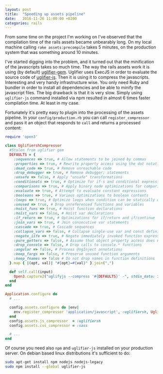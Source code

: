 ```yaml
---
layout: post
title:  "Speeding up assets pipeline"
date:   2016-11-26 11:00:00 +0200
categories: rails
---
```


From some time on the project I'm working on I've observed that the compilation time of the rails assets became unbearably long. On my local machine calling `rake assets:precompile` takes 5 minutes, on the production system that was something around 10 minutes.

I've started digging into the problem, and it turned out that the minification of the javascripts takes so much time. The way the rails assets work it is using (by default) [uglifier-gem](https://github.com/lautis/uglifier). Uglifier uses ExecJS in order to evaluate the source code of [uglifier-js](https://github.com/mishoo/UglifyJS2). Then it is using it to compress the javascripts. Interesting and very handy infrastructure wise. You only need Ruby and bundler in order to install all dependencies and be able to minify the javascript files.
The big drawback is that it is very slow. Simply using `uglifier-js` command installed via npm resulted in almost 6 times faster compilation time. At least in my case.

Fortunately it's pretty easy to plugin into the processing of the assets pipeline. In your `config/production.rb` you can call `register_compressor` and pass it an object that responds to `call` and returns a processed content:

```rb
require 'open3'

class UglifiershCompressor
  #Stolen from uglifier gem
  DEFAULTS = {
    :sequences => true, # Allow statements to be joined by commas
    :properties => true, # Rewrite property access using the dot notation
    :dead_code => true, # Remove unreachable code
    :drop_debugger => true, # Remove debugger; statements
    :unsafe => false, # Apply "unsafe" transformations
    :conditionals => true, # Optimize for if-s and conditional expressions
    :comparisons => true, # Apply binary node optimizations for comparisons
    :evaluate => true, # Attempt to evaluate constant expressions
    :booleans => true, # Various optimizations to boolean contexts
    :loops => true, # Optimize loops when condition can be statically determined
    :unused => true, # Drop unreferenced functions and variables
    :hoist_funs => true, # Hoist function declarations
    :hoist_vars => false, # Hoist var declarations
    :if_return => true, # Optimizations for if/return and if/continue
    :join_vars => true, # Join consecutive var statements
    :cascade => true, # Cascade sequences
    :collapse_vars => false, # Collapse single-use var and const definitions when possible.
    :negate_iife => true, # Negate immediately invoked function expressions to avoid extra parens
    :pure_getters => false, # Assume that object property access does not have any side-effects
    :drop_console => false, # Drop calls to console.* functions
    :angular => false, # Process @ngInject annotations
    :keep_fargs => false, # Preserve unused function arguments
    :keep_fnames => false # Do not drop names in function definitions
  }.map { |(opt, val)| "#{opt}=#{val}" }.join(",")

  def self.call(input)
    Open3.capture2("uglifyjs --compress '#{DEFAULTS}' -", stdin_data: input[:data]).first
  end
end

Application.configure do
  # ...

  config.assets.configure do |env|
    env.register_compressor 'application/javascript', :uglifiersh, UglifiershCompressor
  end
  config.assets.js_compressor  = :uglifiersh
  config.assets.css_compressor = :sass

  # ...
end
```

Of course you need also `npm` and `uglifier-js` installed on your production server. On debian based linux distributions it's sufficient to do:

```sh
sudo apt-get install npm nodejs nodejs-legacy
sudo npm install --global uglifier-js
```
